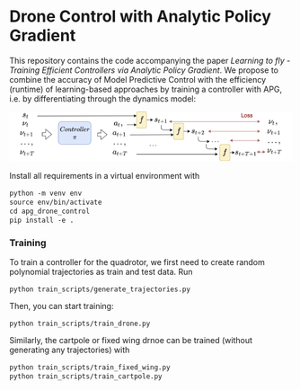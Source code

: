 # Drone Control with Analytic Policy Gradient

This repository contains the code accompanying the paper *Learning to fly - Training Efficient Controllers via Analytic Policy Gradient*. We propose to combine the accuracy of Model Predictive Control with the efficiency (runtime) of learning-based approaches by training a controller with APG, i.e. by differentiating through the dynamics model:

![Learning paradigm](assets/paradigm.png)

Install all requirements in a virtual environment with 

```
python -m venv env
source env/bin/activate
cd apg_drone_control
pip install -e .
```

### Training

To train a controller for the quadrotor, we first need to create random polynomial trajectories as train and test data. Run
```
python train_scripts/generate_trajectories.py
```

Then, you can start training:
```
python train_scripts/train_drone.py
```

Similarly, the cartpole or fixed wing drnoe can be trained (without generating any trajectories) with
```
python train_scripts/train_fixed_wing.py
python train_scripts/train_cartpole.py
```